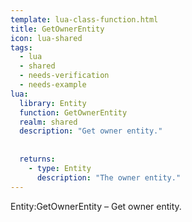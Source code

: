 ```yaml
---
template: lua-class-function.html
title: GetOwnerEntity
icon: lua-shared
tags:
  - lua
  - shared
  - needs-verification
  - needs-example
lua:
  library: Entity
  function: GetOwnerEntity
  realm: shared
  description: "Get owner entity."
  
  
  returns:
    - type: Entity
      description: "The owner entity."
---
```


<div class="lua__search__keywords">
Entity:GetOwnerEntity &#x2013; Get owner entity.
</div>
